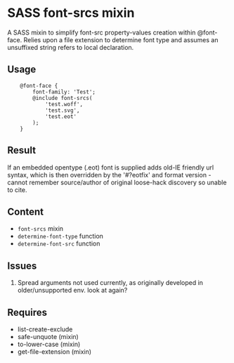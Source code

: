 # SASS font-srcs mixin
A SASS mixin to simplify font-src property-values creation within @font-face. Relies upon a file extension to determine font type and assumes an unsuffixed string refers to local declaration.

## Usage
```
    @font-face {
        font-family: 'Test';
        @include font-srcs(
            'test.woff',
            'test.svg',
            'test.eot'
        );
    }
```
## Result
If an embedded opentype (.eot) font is supplied adds old-IE friendly url syntax, which is then overridden by the '#?eotfix' and format version - cannot remember source/author of original loose-hack discovery so unable to cite.
## Content
* `font-srcs` mixin
* `determine-font-type` function
* `determine-font-src` function
## Issues
1. Spread arguments not used currently, as originally developed in older/unsupported env. look at again?

## Requires
* list-create-exclude
* safe-unquote (mixin)
* to-lower-case (mixin)
* get-file-extension (mixin)
